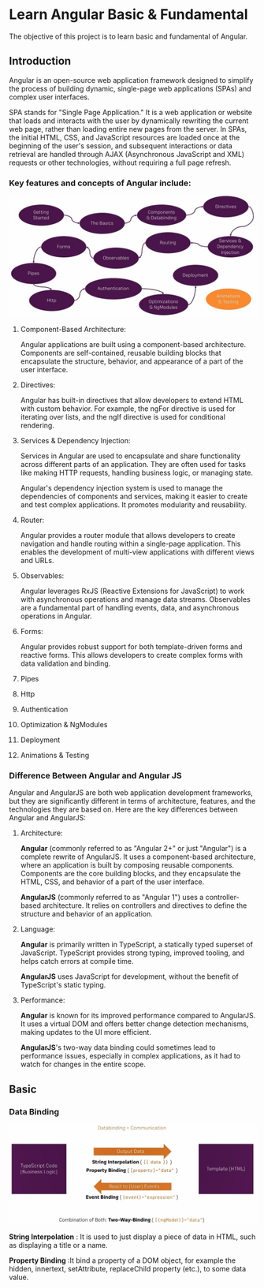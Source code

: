 # Learn Angular Basic & Fundamental

The objective of this project is to learn basic and fundamental of Angular.

## Introduction

Angular is an open-source web application framework designed to simplify the process of building dynamic, single-page web applications (SPAs) and complex user interfaces.

SPA stands for "Single Page Application." It is a web application or website that loads and interacts with the user by dynamically rewriting the current web page, rather than loading entire new pages from the server. In SPAs, the initial HTML, CSS, and JavaScript resources are loaded once at the beginning of the user's session, and subsequent interactions or data retrieval are handled through AJAX (Asynchronous JavaScript and XML) requests or other technologies, without requiring a full page refresh.

### Key features and concepts of Angular include:

![alt text](https://github.com/adrian95c/learn-angular-BF0904/blob/main/src/assets/images/angular-structure.jpg)

1. Component-Based Architecture: 

   Angular applications are built using a component-based architecture.
   Components are self-contained, reusable building blocks that encapsulate the structure, behavior, and appearance of a part of the user interface.

2. Directives: 

   Angular has built-in directives that allow developers to extend HTML with custom behavior. 
   For example, the ngFor directive is used for iterating over lists, and the ngIf directive is used for conditional rendering.

3. Services & Dependency Injection: 

   Services in Angular are used to encapsulate and share functionality across different parts of an application. 
   They are often used for tasks like making HTTP requests, handling business logic, or managing state.

   Angular's dependency injection system is used to manage the dependencies of components and services, making it easier to create and test complex applications. 
   It promotes modularity and reusability.

4. Router: 

   Angular provides a router module that allows developers to create navigation and handle routing within a single-page application. 
   This enables the development of multi-view applications with different views and URLs.

5. Observables: 

   Angular leverages RxJS (Reactive Extensions for JavaScript) to work with asynchronous operations and manage data streams. 
   Observables are a fundamental part of handling events, data, and asynchronous operations in Angular.

6. Forms: 

   Angular provides robust support for both template-driven forms and reactive forms. 
   This allows developers to create complex forms with data validation and binding.

7. Pipes <TBU>
8. Http <TBU>
9. Authentication <TBU>
10. Optimization & NgModules <TBU>
11. Deployment <TBU>
12. Animations & Testing <TBU>


### Difference Between Angular and Angular JS

Angular and AngularJS are both web application development frameworks, but they are significantly different in terms of architecture, features, and the technologies they are based on. 
Here are the key differences between Angular and AngularJS:

1. Architecture:

   **Angular** (commonly referred to as "Angular 2+" or just "Angular") is a complete rewrite of AngularJS. 
   It uses a component-based architecture, where an application is built by composing reusable components. 
   Components are the core building blocks, and they encapsulate the HTML, CSS, and behavior of a part of the user interface.
 
   **AngularJS** (commonly referred to as "Angular 1") uses a controller-based architecture. 
   It relies on controllers and directives to define the structure and behavior of an application.

2. Language:

   **Angular** is primarily written in TypeScript, a statically typed superset of JavaScript. 
   TypeScript provides strong typing, improved tooling, and helps catch errors at compile time.

   **AngularJS** uses JavaScript for development, without the benefit of TypeScript's static typing.

3. Performance:

   **Angular** is known for its improved performance compared to AngularJS. 
   It uses a virtual DOM and offers better change detection mechanisms, making updates to the UI more efficient.

   **AngularJS**'s two-way data binding could sometimes lead to performance issues, especially in complex applications, as it had to watch for changes in the entire scope.

## Basic

### Data Binding

![alt text](https://github.com/adrian95c/learn-angular-BF0904/blob/main/src/assets/images/data-binding.jpg)

**String Interpolation** : It is used to just display a piece of data in HTML, such as displaying a title or a name.

**Property Binding** :It bind a property of a DOM object, for example the hidden, innertext, setAttribute, replaceChild property (etc.), to some data value.

